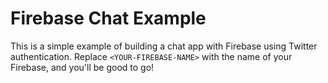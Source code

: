 Firebase Chat Example
===========

This is a simple example of building a chat app with Firebase using Twitter authentication. Replace `<YOUR-FIREBASE-NAME>` with the name of your Firebase, and you'll be good to go!

